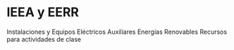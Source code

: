 # IEEA y EERR
Instalaciones y Equipos Eléctricos Auxiliares
Energías Renovables
Recursos para actividades de clase

